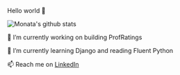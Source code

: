 Hello world 👋

![Monata's github stats](https://github-readme-stats.vercel.app/api?username=monata&count_private=true&theme=synthwave&show_icons=true&hide=stars)

🔭 I’m currently working on building ProfRatings

🌱 I’m currently learning Django and reading Fluent Python

📫 Reach me on [LinkedIn](https://www.linkedin.com/in/monata)
